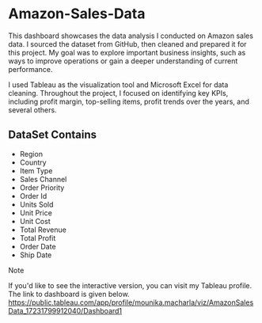 # Amazon-Sales-Data
This dashboard showcases the data analysis I conducted on Amazon sales data. I sourced the dataset from GitHub, then cleaned and prepared it for this project. My goal was to explore important business insights, such as ways to improve operations or gain a deeper understanding of current performance.

I used Tableau as the visualization tool and Microsoft Excel for data cleaning. Throughout the project, I focused on identifying key KPIs, including profit margin, top-selling items, profit trends over the years, and several others.
## DataSet Contains
- Region
- Country
- Item Type
- Sales Channel
- Order Priority
- Order Id
- Units Sold
- Unit Price
- Unit Cost
- Total Revenue
- Total Profit
- Order Date
- Ship Date
> [!NOTE]
> If you'd like to see the interactive version, you can visit my Tableau profile. The link to dashboard is given below.
> https://public.tableau.com/app/profile/mounika.macharla/viz/AmazonSalesData_17231799912040/Dashboard1

